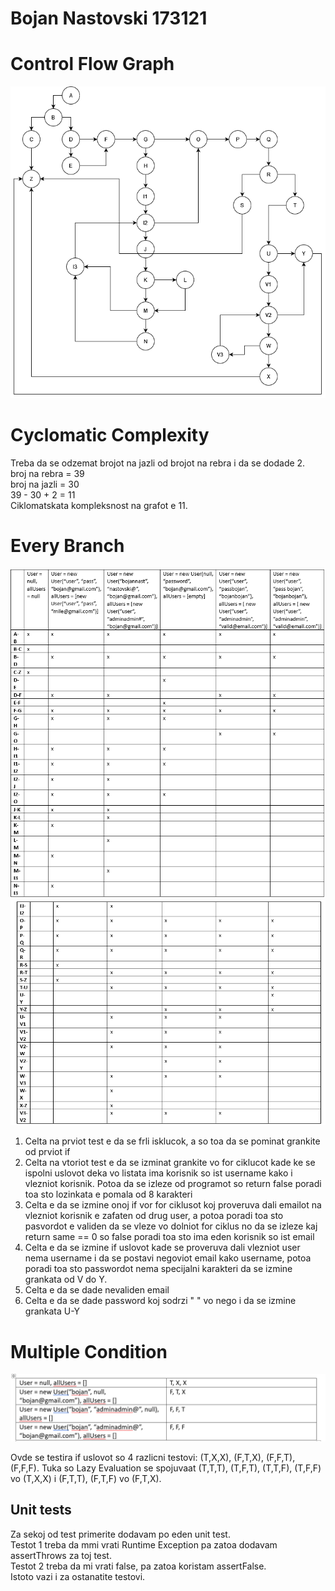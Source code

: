 # Bojan Nastovski 173121

# Control Flow Graph
![control-flow.png](control-flow.png)

# Cyclomatic Complexity

Treba da se odzemat brojot na jazli od brojot na rebra i da se dodade 2. <br />
broj na rebra = 39 <br />
broj na jazli = 30 <br />
39 - 30 + 2 = 11 <br />
Ciklomatskata kompleksnost na grafot e 11.

# Every Branch

![branch1.png](branch1.png)
![branch2.png](branch2.png)

1.  Celta na prviot test e da se frli isklucok, a so toa da se pominat grankite od prviot if
2.  Celta na vtoriot test e da se izminat grankite vo for ciklucot kade ke se ispolni uslovot deka vo listata ima korisnik so ist username kako i vlezniot korisnik. Potoa da se izleze od programot so return false poradi toa sto lozinkata e pomala od 8 karakteri
3.  Celta e da se izmine onoj if vor for ciklusot koj proveruva dali emailot na vlezniot korisnik e zafaten od drug user, a potoa poradi toa sto pasvordot e validen da se vleze vo dolniot for ciklus no da se izleze kaj return same == 0 so false poradi toa sto ima eden korisnik so ist email
4.  Celta e da se izmine if uslovot kade se proveruva dali vlezniot user nema username i da se postavi negoviot email kako username, potoa poradi toa sto passwordot nema specijalni karakteri da se izmine grankata od V do Y.
5.  Celta e da se dade nevaliden email
6.  Celta e da se dade password koj sodrzi " " vo nego i da se izmine grankata U-Y

# Multiple Condition

![multiple.png](multiple.png)

Ovde se testira if uslovot so 4 razlicni testovi: (T,X,X), (F,T,X), (F,F,T), (F,F,F). Tuka so Lazy Evaluation se spojuvaat (T,T,T), (T,F,T), (T,T,F), (T,F,F) vo (T,X,X) i (F,T,T), (F,T,F) vo (F,T,X).

## Unit tests
Za sekoj od test primerite dodavam po eden unit test. <br />
Testot 1 treba da mmi vrati Runtime Exception pa zatoa dodavam assertThrows za toj test. <br />
Testot 2 treba da mi vrati false, pa zatoa koristam assertFalse. <br />
Istoto vazi i za ostanatite testovi.
